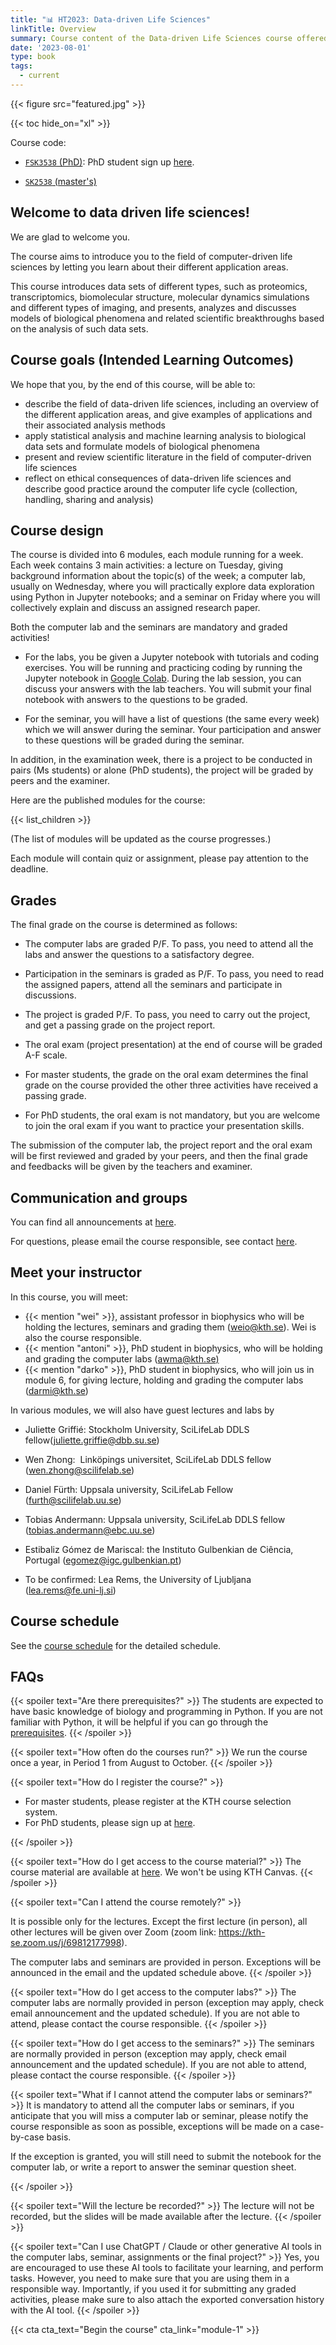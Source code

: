 ```yaml
---
title: "📊 HT2023: Data-driven Life Sciences"
linkTitle: Overview
summary: Course content of the Data-driven Life Sciences course offered in 2023.
date: '2023-08-01'
type: book
tags:
  - current
---
```


{{< figure src="featured.jpg" >}}

{{< toc hide_on="xl" >}}

Course code:
 - [`FSK3538` (PhD)](https://www.kth.se/student/kurser/kurs/FSK3538): PhD student sign up [here](https://forms.gle/T8gtrsJL3nf1Dqwf6).

 - [`SK2538` (master's)](https://www.kth.se/student/kurser/kurs/SK2538)

Welcome to data driven life sciences!
-------------------------------------

We are glad to welcome you.

The course aims to introduce you to the field of computer-driven life sciences by letting you learn about their different application areas.

This course introduces data sets of different types, such as proteomics, transcriptomics, biomolecular structure, molecular dynamics simulations and different types of imaging, and presents, analyzes and discusses models of biological phenomena and related scientific breakthroughs based on the analysis of such data sets.

## Course goals (Intended Learning Outcomes)

We hope that you, by the end of this course, will be able to:

-   describe the field of data-driven life sciences, including an overview of the different application areas, and give examples of applications and their associated analysis methods
-   apply statistical analysis and machine learning analysis to biological data sets and formulate models of biological phenomena
-   present and review scientific literature in the field of computer-driven life sciences
-   reflect on ethical consequences of data-driven life sciences and describe good practice around the computer life cycle (collection, handling, sharing and analysis)

## Course design

The course is divided into 6 modules, each module running for a week. Each week contains 3 main activities: a lecture on Tuesday, giving background information about the topic(s) of the week; a computer lab, usually on Wednesday, where you will practically explore data exploration using Python in Jupyter notebooks; and a seminar on Friday where you will collectively explain and discuss an assigned research paper.

Both the computer lab and the seminars are mandatory and graded activities!

- For the labs, you be given a Jupyter notebook with tutorials and coding exercises. You will be running and practicing coding by running the Jupyter notebook in [Google Colab](https://colab.research.google.com/?utm_source=scs-index). During the lab session, you can discuss your answers with the lab teachers. You will submit your final notebook with answers to the questions to be graded.

- For the seminar, you will have a list of questions (the same every week) which we will answer during the seminar. Your participation and answer to these questions will be graded during the seminar.

In addition, in the examination week, there is a project to be conducted in pairs (Ms students) or alone (PhD students), the project will be graded by peers and the examiner.

Here are the published modules for the course:

{{< list_children >}}

(The list of modules will be updated as the course progresses.)

Each module will contain quiz or assignment, please pay attention to the deadline.

## Grades

The final grade on the course is determined as follows:

-   The computer labs are graded P/F. To pass, you need to attend all the labs and answer the questions to a satisfactory degree.
-   Participation in the seminars is graded as P/F. To pass, you need to read the assigned papers, attend all the seminars and participate in discussions.
-   The project is graded P/F. To pass, you need to carry out the project, and get a passing grade on the project report.
-   The oral exam (project presentation) at the end of course will be graded A-F scale.

-   For master students, the grade on the oral exam determines the final grade on the course provided the other three activities have received a passing grade.
-   For PhD students, the oral exam is not mandatory, but you are welcome to join the oral exam if you want to practice your presentation skills.

The submission of the computer lab, the project report and the oral exam will be first reviewed and graded by your peers, and then the final grade and feedbacks will be given by the teachers and examiner.

## Communication and groups

You can find all announcements at [here](/post/).

For questions, please email the course responsible, see contact [here](/contact/).

## Meet your instructor

In this course, you will meet:
-   {{< mention "wei" >}}, assistant professor in biophysics who will be holding the lectures, seminars and grading them (<weio@kth.se>). Wei is also the course responsible.
-   {{< mention "antoni" >}}, PhD student in biophysics, who will be holding and grading the computer labs ([awma@kth.se)](mailto:awma@kth.se)
-   {{< mention "darko" >}}, PhD student in biophysics, who will join us in module 6, for giving lecture, holding and grading the computer labs (<darmi@kth.se>)

In various modules, we will also have guest lectures and labs by

-   Juliette Griffié: Stockholm University, SciLifeLab DDLS fellow(<juliette.griffie@dbb.su.se>)
-   Wen Zhong:  Linköpings universitet, SciLifeLab DDLS fellow (<wen.zhong@scilifelab.se>)
-   Daniel Fürth: Uppsala university, SciLifeLab Fellow (<furth@scilifelab.uu.se>)
-   Tobias Andermann: Uppsala university, SciLifeLab DDLS fellow (<tobias.andermann@ebc.uu.se>)
-   Estibaliz Gómez de Mariscal: the Instituto Gulbenkian de Ciência, Portugal (<egomez@igc.gulbenkian.pt>)

-   To be confirmed: Lea Rems, the University of Ljubljana (<lea.rems@fe.uni-lj.si>)

## Course schedule

See the [course schedule](./schedule/) for the detailed schedule.

## FAQs

{{< spoiler text="Are there prerequisites?" >}}
The students are expected to have basic knowledge of biology and programming in Python. If you are not familiar with Python, it will be helpful if you can go through the [prerequisites](./prerequisites).
{{< /spoiler >}}

{{< spoiler text="How often do the courses run?" >}}
We run the course once a year, in Period 1 from August to October.
{{< /spoiler >}}

{{< spoiler text="How do I register the course?" >}}

-   For master students, please register at the KTH course selection system.
-   For PhD students, please sign up at [here](https://forms.gle/T8gtrsJL3nf1Dqwf6).

{{< /spoiler >}}

{{< spoiler text="How do I get access to the course material?" >}}
The course material are available at [here](https://ddls.aicell.io). We won't be using KTH Canvas.
{{< /spoiler >}}

{{< spoiler text="Can I attend the course remotely?" >}}

It is possible only for the lectures. Except the first lecture (in person), all other lectures will be given over Zoom (zoom link: https://kth-se.zoom.us/j/69812177998).

The computer labs and seminars are provided in person. Exceptions will be announced in the email and the updated schedule above.
{{< /spoiler >}}

{{< spoiler text="How do I get access to the computer labs?" >}}
The computer labs are normally provided in person (exception may apply, check email announcement and the updated schedule). If you are not able to attend, please contact the course responsible.
{{< /spoiler >}}

{{< spoiler text="How do I get access to the seminars?" >}}
The seminars are normally provided in person (exception may apply, check email announcement and the updated schedule). If you are not able to attend, please contact the course responsible.
{{< /spoiler >}}

{{< spoiler text="What if I cannot attend the computer labs or seminars?" >}}
It is mandatory to attend all the computer labs or seminars, if you anticipate that you will miss a computer lab or seminar, please notify the course responsible as soon as possible, exceptions will be made on a case-by-case basis.

If the exception is granted, you will still need to submit the notebook for the computer lab, or write a report to answer the seminar question sheet.

{{< /spoiler >}}

{{< spoiler text="Will the lecture be recorded?" >}}
The lecture will not be recorded, but the slides will be made available after the lecture.
{{< /spoiler >}}

{{< spoiler text="Can I use ChatGPT / Claude or other generative AI tools in the computer labs, seminar, assignments or the final project?" >}}
Yes, you are encouraged to use these AI tools to facilitate your learning, and perform tasks. However, you need to make sure that you are using them in a responsible way. Importantly, if you used it for submitting any graded activities, please make sure to also attach the exported conversation history with the AI tool.
{{< /spoiler >}}

{{< cta cta_text="Begin the course" cta_link="module-1" >}}
